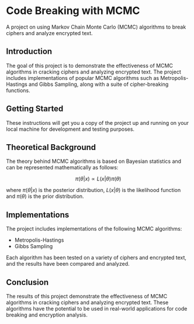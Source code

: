 # Code Breaking with MCMC

A project on using Markov Chain Monte Carlo (MCMC) algorithms to break ciphers and analyze encrypted text.

## Introduction

The goal of this project is to demonstrate the effectiveness of MCMC algorithms in cracking ciphers and analyzing encrypted text. The project includes implementations of popular MCMC algorithms such as Metropolis-Hastings and Gibbs Sampling, along with a suite of cipher-breaking functions.

## Getting Started

These instructions will get you a copy of the project up and running on your local machine for development and testing purposes.

## Theoretical Background

The theory behind MCMC algorithms is based on Bayesian statistics and can be represented mathematically as follows:

$$\pi(\theta|x) \propto L(x|\theta) \pi(\theta)$$

where $\pi(\theta|x)$ is the posterior distribution, $L(x|\theta)$ is the likelihood function and $\pi(\theta)$ is the prior distribution.

## Implementations

The project includes implementations of the following MCMC algorithms:

- Metropolis-Hastings
- Gibbs Sampling

Each algorithm has been tested on a variety of ciphers and encrypted text, and the results have been compared and analyzed.

## Conclusion

The results of this project demonstrate the effectiveness of MCMC algorithms in cracking ciphers and analyzing encrypted text. These algorithms have the potential to be used in real-world applications for code breaking and encryption analysis.
